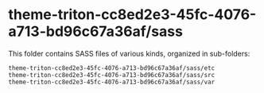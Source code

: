 # theme-triton-cc8ed2e3-45fc-4076-a713-bd96c67a36af/sass

This folder contains SASS files of various kinds, organized in sub-folders:

    theme-triton-cc8ed2e3-45fc-4076-a713-bd96c67a36af/sass/etc
    theme-triton-cc8ed2e3-45fc-4076-a713-bd96c67a36af/sass/src
    theme-triton-cc8ed2e3-45fc-4076-a713-bd96c67a36af/sass/var
